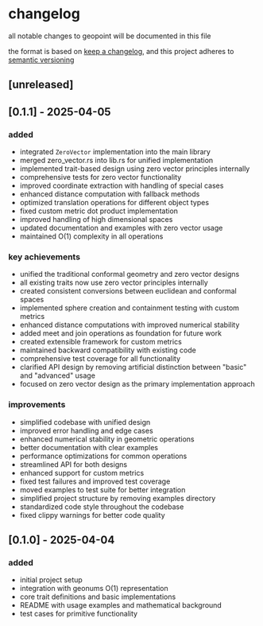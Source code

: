 # changelog

all notable changes to geopoint will be documented in this file

the format is based on [keep a changelog](https://keepachangelog.com/en/1.0.0/),
and this project adheres to [semantic versioning](https://semver.org/spec/v2.0.0.html)

## [unreleased]

## [0.1.1] - 2025-04-05

### added
- integrated `ZeroVector` implementation into the main library
- merged zero_vector.rs into lib.rs for unified implementation
- implemented trait-based design using zero vector principles internally
- comprehensive tests for zero vector functionality
- improved coordinate extraction with handling of special cases
- enhanced distance computation with fallback methods
- optimized translation operations for different object types
- fixed custom metric dot product implementation
- improved handling of high dimensional spaces
- updated documentation and examples with zero vector usage
- maintained O(1) complexity in all operations

### key achievements
- unified the traditional conformal geometry and zero vector designs
- all existing traits now use zero vector principles internally
- created consistent conversions between euclidean and conformal spaces
- implemented sphere creation and containment testing with custom metrics
- enhanced distance computations with improved numerical stability
- added meet and join operations as foundation for future work
- created extensible framework for custom metrics
- maintained backward compatibility with existing code
- comprehensive test coverage for all functionality
- clarified API design by removing artificial distinction between "basic" and "advanced" usage
- focused on zero vector design as the primary implementation approach

### improvements
- simplified codebase with unified design
- improved error handling and edge cases
- enhanced numerical stability in geometric operations
- better documentation with clear examples
- performance optimizations for common operations
- streamlined API for both designs
- enhanced support for custom metrics
- fixed test failures and improved test coverage
- moved examples to test suite for better integration
- simplified project structure by removing examples directory
- standardized code style throughout the codebase
- fixed clippy warnings for better code quality

## [0.1.0] - 2025-04-04

### added
- initial project setup
- integration with geonums O(1) representation
- core trait definitions and basic implementations
- README with usage examples and mathematical background
- test cases for primitive functionality